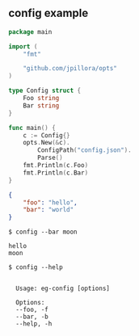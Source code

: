 ## config example

<!--tmpl,code=go:cat main.go -->
``` go 
package main

import (
	"fmt"

	"github.com/jpillora/opts"
)

type Config struct {
	Foo string
	Bar string
}

func main() {
	c := Config{}
	opts.New(&c).
		ConfigPath("config.json").
		Parse()
	fmt.Println(c.Foo)
	fmt.Println(c.Bar)
}
```
<!--/tmpl-->

<!--tmpl,code=json:cat config.json -->
``` json 
{
	"foo": "hello",
	"bar": "world"
}
```
<!--/tmpl-->

```
$ config --bar moon
```

<!--tmpl,code=plain:go run main.go --bar moon -->
``` plain 
hello
moon
```
<!--/tmpl-->

```
$ config --help
```

<!--tmpl,code=plain:go build -o eg-config && ./eg-config --help && rm eg-config -->
``` plain 

  Usage: eg-config [options]

  Options:
  --foo, -f
  --bar, -b
  --help, -h

```
<!--/tmpl-->
